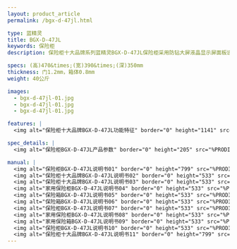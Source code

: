 ```yaml
---
layout: product_article
permalink: /bgx-d-47jl.html

type: 蓝精灵
title: BGX-D-47JL
keywords: 保险柜
description: 保险柜十大品牌系列蓝精灵BGX-D-47JL保险柜采用防钻大屏液晶显示屏面板设计，高470mm，宽390mm，深350mm，净重40公斤。

specs: (高)470&times;(宽)390&times;(深)350mm
thickness: 门1.2mm，箱体0.8mm
weight: 40公斤

images:
  - bgx-d-47jl-01.jpg
  - bgx-d-47jl-01.jpg
  - bgx-d-47jl-01.jpg

features: |
  <img alt="保险柜十大品牌BGX-D-47JL功能特征" border="0" height="1141" src="%PRODIMGS%/bgx-gn.jpg" width="538" />

spec_details: |
  <img alt="保险柜BGX-D-47JL产品参数" border="0" height="205" src="%PRODIMGS%/bgx-cpcs.jpg" width="538" />

manual: |
  <img alt="保险柜BGX-D-47JL说明书01" border="0" height="799" src="%PRODIMGS%/bgx-sm01.jpg" width="528" />  
  <img alt="保险柜十大品牌BGX-D-47JL说明书02" border="0" height="533" src="%PRODIMGS%/bgx-sm02.jpg" width="363" />  
  <img alt="保险柜十大品牌BGX-D-47JL说明书03" border="0" height="533" src="%PRODIMGS%/bgx-sm03.jpg" width="363" />  
  <img alt="家用保险柜BGX-D-47JL说明书04" border="0" height="533" src="%PRODIMGS%/bgx-sm04.jpg" width="363" />  
  <img alt="保险箱BGX-D-47JL说明书05" border="0" height="533" src="%PRODIMGS%/bgx-sm05.jpg" width="363" />  
  <img alt="保险箱BGX-D-47JL说明书06" border="0" height="533" src="%PRODIMGS%/bgx-sm06.jpg" width="363" />  
  <img alt="保险柜BGX-D-47JL说明书07" border="0" height="533" src="%PRODIMGS%/bgx-sm07.jpg" width="363" />  
  <img alt="家用保险柜BGX-D-47JL说明书08" border="0" height="533" src="%PRODIMGS%/bgx-sm08.jpg" width="363" />  
  <img alt="家用保险箱BGX-D-47JL说明书09" border="0" height="533" src="%PRODIMGS%/bgx-sm09.jpg" width="363" />  
  <img alt="保险柜BGX-D-47JL说明书10" border="0" height="533" src="%PRODIMGS%/bgx-sm10.jpg" width="363" />  
  <img alt="保险柜十大品牌BGX-D-47JL说明书11" border="0" height="799" src="%PRODIMGS%/bgx-sm11.jpg" width="528" />
---
```

